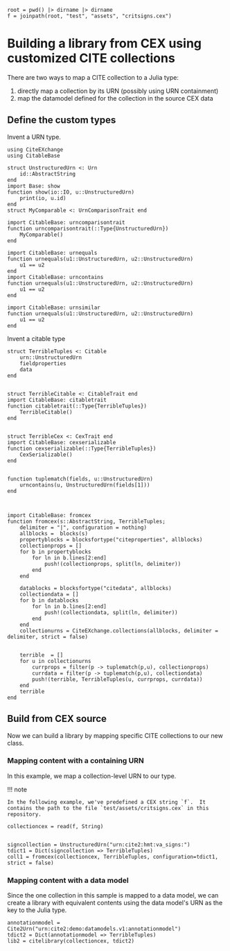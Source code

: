 

```@setup library
root = pwd() |> dirname |> dirname
f = joinpath(root, "test", "assets", "critsigns.cex")
```



# Building a library from CEX using customized CITE collections


There are two ways to map a CITE collection to a Julia type:


1. directly map a collection by its URN (possibly using URN containment)
1. map the datamodel defined for the collection in the source CEX data








## Define the custom types

Invent a URN type.
```@example library
using CiteEXchange
using CitableBase

struct UnstructuredUrn <: Urn
    id::AbstractString
end
import Base: show
function show(io::IO, u::UnstructuredUrn)
    print(io, u.id)
end
struct MyComparable <: UrnComparisonTrait end

import CitableBase: urncomparisontrait
function urncomparisontrait(::Type{UnstructuredUrn})
    MyComparable()
end

import CitableBase: urnequals
function urnequals(u1::UnstructuredUrn, u2::UnstructuredUrn)
    u1 == u2
end
import CitableBase: urncontains
function urnequals(u1::UnstructuredUrn, u2::UnstructuredUrn)
    u1 == u2
end

import CitableBase: urnsimilar
function urnequals(u1::UnstructuredUrn, u2::UnstructuredUrn)
    u1 == u2
end

```


Invent a citable type

```@example library
struct TerribleTuples <: Citable
    urn::UnstructuredUrn
    fieldproperties
    data
end


struct TerribleCitable <: CitableTrait end
import CitableBase: citabletrait
function citabletrait(::Type{TerribleTuples})  
    TerribleCitable()
end


struct TerribleCex <: CexTrait end
import CitableBase: cexserializable
function cexserializable(::Type{TerribleTuples}) 
    CexSerializable()
end


function tuplematch(fields, u::UnstructuredUrn)
    urncontains(u, UnstructuredUrn(fields[1]))
end



import CitableBase: fromcex
function fromcex(s::AbstractString, TerribleTuples; 
    delimiter = "|", configuration = nothing)
    allblocks =  blocks(s)
    propertyblocks = blocksfortype("citeproperties", allblocks)
    collectionprops = []
    for b in propertyblocks
        for ln in b.lines[2:end]
            push!(collectionprops, split(ln, delimiter))
        end
    end

    datablocks = blocksfortype("citedata", allblocks)
    collectiondata = []
    for b in datablocks
        for ln in b.lines[2:end]
            push!(collectiondata, split(ln, delimiter))
        end
    end
    collectionurns = CiteEXchange.collections(allblocks, delimiter = delimiter, strict = false)


    terrible  = []
    for u in collectionurns
        currprops = filter(p -> tuplematch(p,u), collectionprops)
        currdata = filter(p -> tuplematch(p,u), collectiondata)
        push!(terrible, TerribleTuples(u, currprops, currdata))
    end
    terrible
end

```



## Build from CEX source

Now we can build a library by mapping specific CITE collections to our new class. 

### Mapping content with a containing URN

In this example, we map a collection-level URN to our type. 


!!! note

    In the following example, we've predefined a CEX string `f`.  It contains the path to the file `test/assets/critsigns.cex` in this repository.



```@example library
collectioncex = read(f, String)


signcollection = UnstructuredUrn("urn:cite2:hmt:va_signs:")
tdict1 = Dict(signcollection => TerribleTuples)
coll1 = fromcex(collectioncex, TerribleTuples, configuration=tdict1, strict = false)
```

### Mapping content with a data model

Since the one collection in this sample is mapped to a data model, we can create a library with equivalent contents using the data model's URN as the key to the Julia type.

```
annotationmodel = Cite2Urn("urn:cite2:demo:datamodels.v1:annotationmodel")
tdict2 = Dict(annotationmodel => TerribleTuples)
lib2 = citelibrary(collectioncex, tdict2)
```
